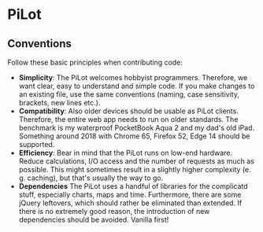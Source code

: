 # PiLot
## Conventions
Follow these basic principles when contributing code:
- **Simplicity**: The PiLot welcomes hobbyist programmers. Therefore, we want clear, easy to understand and simple code. If you make changes to an existing file, use the same conventions (naming, case sensitivity, brackets, new lines etc.).
- **Compatibility**: Also older devices should be usable as PiLot clients. Therefore, the entire web app needs to run on older standards. The benchmark is my waterproof PocketBook Aqua 2 and my dad's old iPad. Something around 2018 with Chrome 65, Firefox 52, Edge 14 should be supported.
- **Efficiency**: Bear in mind that the PiLot runs on low-end hardware. Reduce calculations, I/O access and the number of requests as much as possible. This might sometimes result in a slightly higher complexity (e. g. caching), but that's usually the way to go.
- **Dependencies** The PiLot uses a handful of libraries for the complicatd stuff, especially charts, maps and time. Furthermore, there are some jQuery leftovers, which should rather be eliminated than extended. If there is no extremely good reason, the introduction of new dependencies should be avoided. Vanilla first!
